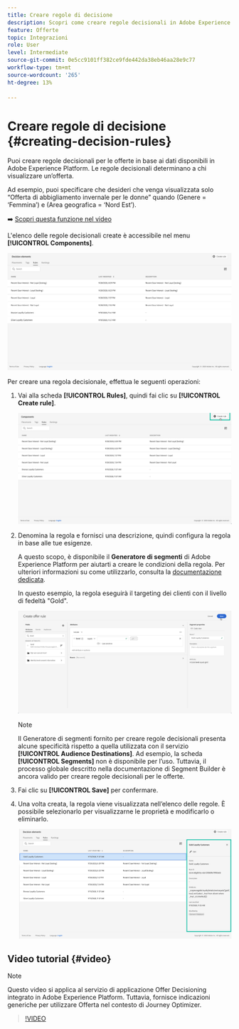 ```yaml
---
title: Creare regole di decisione
description: Scopri come creare regole decisionali in Adobe Experience Platform.
feature: Offerte
topic: Integrazioni
role: User
level: Intermediate
source-git-commit: 0e5cc9101ff382ce9fde442da38eb46aa28e9c77
workflow-type: tm+mt
source-wordcount: '265'
ht-degree: 13%

---
```


# Creare regole di decisione {#creating-decision-rules}

Puoi creare regole decisionali per le offerte in base ai dati disponibili in Adobe Experience Platform. Le regole decisionali determinano a chi visualizzare un’offerta.

Ad esempio, puoi specificare che desideri che venga visualizzata solo “Offerta di abbigliamento invernale per le donne” quando (Genere = ‘Femmina’) e (Area geografica = ‘Nord Est’). 

➡️ [Scopri questa funzione nel video](#video)

L&#39;elenco delle regole decisionali create è accessibile nel menu **[!UICONTROL Components]**.

![](../../assets/decision_rules_list.png)

Per creare una regola decisionale, effettua le seguenti operazioni:

1. Vai alla scheda **[!UICONTROL Rules]**, quindi fai clic su **[!UICONTROL Create rule]**.

   ![](../../assets/offers_decision_rule_creation.png)

1. Denomina la regola e fornisci una descrizione, quindi configura la regola in base alle tue esigenze.

   A questo scopo, è disponibile il **Generatore di segmenti** di Adobe Experience Platform per aiutarti a creare le condizioni della regola. Per ulteriori informazioni su come utilizzarlo, consulta la [documentazione dedicata](https://experienceleague.adobe.com/docs/experience-platform/segmentation/ui/segment-builder.html).

   In questo esempio, la regola eseguirà il targeting dei clienti con il livello di fedeltà &quot;Gold&quot;.

   ![](../../assets/offers_decision_rule_creation_segment.png)

   >[!NOTE]
   >
   >Il Generatore di segmenti fornito per creare regole decisionali presenta alcune specificità rispetto a quella utilizzata con il servizio **[!UICONTROL Audience Destinations]**. Ad esempio, la scheda **[!UICONTROL Segments]** non è disponibile per l’uso. Tuttavia, il processo globale descritto nella documentazione di Segment Builder è ancora valido per creare regole decisionali per le offerte.

1. Fai clic su **[!UICONTROL Save]** per confermare.

1. Una volta creata, la regola viene visualizzata nell’elenco delle regole. È possibile selezionarlo per visualizzarne le proprietà e modificarlo o eliminarlo.

   ![](../../assets/rule_created.png)

## Video tutorial {#video}

>[!NOTE]
>
>Questo video si applica al servizio di applicazione Offer Decisioning integrato in Adobe Experience Platform. Tuttavia, fornisce indicazioni generiche per utilizzare Offerta nel contesto di Journey Optimizer.

>[!VIDEO](https://video.tv.adobe.com/v/329373?quality=12)
